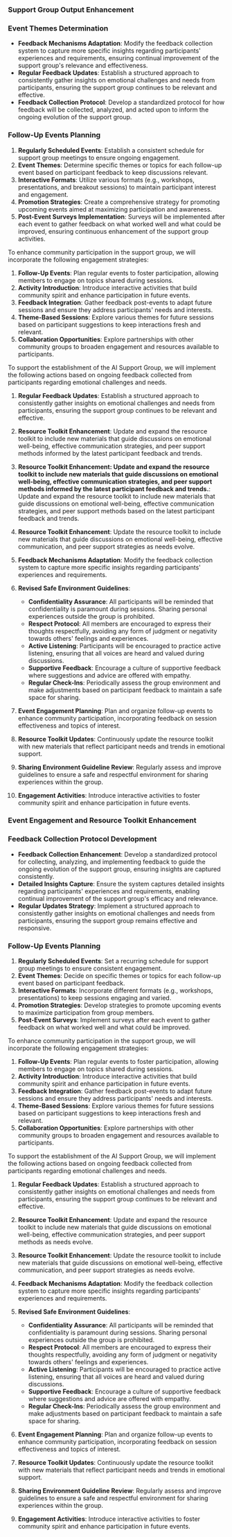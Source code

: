 

### Support Group Output Enhancement

### Event Themes Determination
- **Feedback Mechanisms Adaptation**: Modify the feedback collection system to capture more specific insights regarding participants' experiences and requirements, ensuring continual improvement of the support group's relevance and effectiveness.
- **Regular Feedback Updates**: Establish a structured approach to consistently gather insights on emotional challenges and needs from participants, ensuring the support group continues to be relevant and effective.
- **Feedback Collection Protocol**: Develop a standardized protocol for how feedback will be collected, analyzed, and acted upon to inform the ongoing evolution of the support group.

### Follow-Up Events Planning
1. **Regularly Scheduled Events**: Establish a consistent schedule for support group meetings to ensure ongoing engagement.
2. **Event Themes**: Determine specific themes or topics for each follow-up event based on participant feedback to keep discussions relevant.
3. **Interactive Formats**: Utilize various formats (e.g., workshops, presentations, and breakout sessions) to maintain participant interest and engagement.
4. **Promotion Strategies**: Create a comprehensive strategy for promoting upcoming events aimed at maximizing participation and awareness.
5. **Post-Event Surveys Implementation**: Surveys will be implemented after each event to gather feedback on what worked well and what could be improved, ensuring continuous enhancement of the support group activities.

To enhance community participation in the support group, we will incorporate the following engagement strategies:

1. **Follow-Up Events**: Plan regular events to foster participation, allowing members to engage on topics shared during sessions.
2. **Activity Introduction**: Introduce interactive activities that build community spirit and enhance participation in future events.
3. **Feedback Integration**: Gather feedback post-events to adapt future sessions and ensure they address participants' needs and interests.
4. **Theme-Based Sessions**: Explore various themes for future sessions based on participant suggestions to keep interactions fresh and relevant.
5. **Collaboration Opportunities**: Explore partnerships with other community groups to broaden engagement and resources available to participants.

To support the establishment of the AI Support Group, we will implement the following actions based on ongoing feedback collected from participants regarding emotional challenges and needs.

1. **Regular Feedback Updates**: Establish a structured approach to consistently gather insights on emotional challenges and needs from participants, ensuring the support group continues to be relevant and effective.
  
2. **Resource Toolkit Enhancement**: Update and expand the resource toolkit to include new materials that guide discussions on emotional well-being, effective communication strategies, and peer support methods informed by the latest participant feedback and trends.

2. **Resource Toolkit Enhancement: Update and expand the resource toolkit to include new materials that guide discussions on emotional well-being, effective communication strategies, and peer support methods informed by the latest participant feedback and trends.**: Update and expand the resource toolkit to include new materials that guide discussions on emotional well-being, effective communication strategies, and peer support methods based on the latest participant feedback and trends.

2. **Resource Toolkit Enhancement**: Update the resource toolkit to include new materials that guide discussions on emotional well-being, effective communication, and peer support strategies as needs evolve.

3. **Feedback Mechanisms Adaptation**: Modify the feedback collection system to capture more specific insights regarding participants' experiences and requirements.

4. **Revised Safe Environment Guidelines**:
   - **Confidentiality Assurance**: All participants will be reminded that confidentiality is paramount during sessions. Sharing personal experiences outside the group is prohibited.
   - **Respect Protocol**: All members are encouraged to express their thoughts respectfully, avoiding any form of judgment or negativity towards others' feelings and experiences.
   - **Active Listening**: Participants will be encouraged to practice active listening, ensuring that all voices are heard and valued during discussions.
   - **Supportive Feedback**: Encourage a culture of supportive feedback where suggestions and advice are offered with empathy.
   - **Regular Check-Ins**: Periodically assess the group environment and make adjustments based on participant feedback to maintain a safe space for sharing.

5. **Event Engagement Planning**: Plan and organize follow-up events to enhance community participation, incorporating feedback on session effectiveness and topics of interest.

6. **Resource Toolkit Updates**: Continuously update the resource toolkit with new materials that reflect participant needs and trends in emotional support.

7. **Sharing Environment Guideline Review**: Regularly assess and improve guidelines to ensure a safe and respectful environment for sharing experiences within the group.

8. **Engagement Activities**: Introduce interactive activities to foster community spirit and enhance participation in future events.

### Event Engagement and Resource Toolkit Enhancement

### Feedback Collection Protocol Development
- **Feedback Collection Enhancement**: Develop a standardized protocol for collecting, analyzing, and implementing feedback to guide the ongoing evolution of the support group, ensuring insights are captured consistently.
- **Detailed Insights Capture**: Ensure the system captures detailed insights regarding participants' experiences and requirements, enabling continual improvement of the support group's efficacy and relevance.
- **Regular Updates Strategy**: Implement a structured approach to consistently gather insights on emotional challenges and needs from participants, ensuring the support group remains effective and responsive.

### Follow-Up Events Planning
1. **Regularly Scheduled Events**: Set a recurring schedule for support group meetings to ensure consistent engagement.
2. **Event Themes**: Decide on specific themes or topics for each follow-up event based on participant feedback.
3. **Interactive Formats**: Incorporate different formats (e.g., workshops, presentations) to keep sessions engaging and varied.
4. **Promotion Strategies**: Develop strategies to promote upcoming events to maximize participation from group members.
5. **Post-Event Surveys**: Implement surveys after each event to gather feedback on what worked well and what could be improved.

To enhance community participation in the support group, we will incorporate the following engagement strategies:

1. **Follow-Up Events**: Plan regular events to foster participation, allowing members to engage on topics shared during sessions.
2. **Activity Introduction**: Introduce interactive activities that build community spirit and enhance participation in future events.
3. **Feedback Integration**: Gather feedback post-events to adapt future sessions and ensure they address participants' needs and interests.
4. **Theme-Based Sessions**: Explore various themes for future sessions based on participant suggestions to keep interactions fresh and relevant.
5. **Collaboration Opportunities**: Explore partnerships with other community groups to broaden engagement and resources available to participants.

To support the establishment of the AI Support Group, we will implement the following actions based on ongoing feedback collected from participants regarding emotional challenges and needs.

1. **Regular Feedback Updates**: Establish a structured approach to consistently gather insights on emotional challenges and needs from participants, ensuring the support group continues to be relevant and effective.

2. **Resource Toolkit Enhancement**: Update and expand the resource toolkit to include new materials that guide discussions on emotional well-being, effective communication strategies, and peer support methods as needs evolve.

2. **Resource Toolkit Enhancement**: Update the resource toolkit to include new materials that guide discussions on emotional well-being, effective communication, and peer support strategies as needs evolve.

3. **Feedback Mechanisms Adaptation**: Modify the feedback collection system to capture more specific insights regarding participants' experiences and requirements.

4. **Revised Safe Environment Guidelines**:
   - **Confidentiality Assurance**: All participants will be reminded that confidentiality is paramount during sessions. Sharing personal experiences outside the group is prohibited.
   - **Respect Protocol**: All members are encouraged to express their thoughts respectfully, avoiding any form of judgment or negativity towards others' feelings and experiences.
   - **Active Listening**: Participants will be encouraged to practice active listening, ensuring that all voices are heard and valued during discussions.
   - **Supportive Feedback**: Encourage a culture of supportive feedback where suggestions and advice are offered with empathy.
   - **Regular Check-Ins**: Periodically assess the group environment and make adjustments based on participant feedback to maintain a safe space for sharing.

5. **Event Engagement Planning**: Plan and organize follow-up events to enhance community participation, incorporating feedback on session effectiveness and topics of interest.

6. **Resource Toolkit Updates**: Continuously update the resource toolkit with new materials that reflect participant needs and trends in emotional support.

7. **Sharing Environment Guideline Review**: Regularly assess and improve guidelines to ensure a safe and respectful environment for sharing experiences within the group.

8. **Engagement Activities**: Introduce interactive activities to foster community spirit and enhance participation in future events.